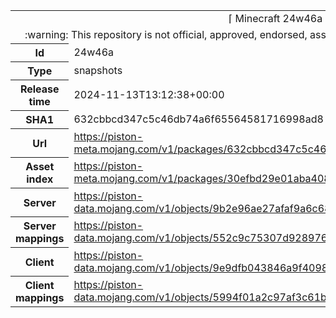 <html><table>
<tr><td colspan="2" align="center"><img width="0" height="0"><br/>⌈ Minecraft 24w46a ⌋<br/><img width="0" height="0"></td></tr>
<tr><td colspan="2" align="center"><img width="0" height="0"><br/>
:warning: This repository is not official, approved, endorsed, associated or connected with Mojang :warning:
<br/><img width="0" height="0"></td></tr>
<tr><th>Id</th><td>24w46a</td></tr>
<tr><th>Type</th><td>snapshots</td></tr>
<tr><th>Release time</th><td>2024-11-13T13:12:38+00:00</td></tr>
<tr><th>SHA1</th><td>632cbbcd347c5c46db74a6f65564581716998ad8</td></tr>
<tr><th>Url</th><td><a href="https://piston-meta.mojang.com/v1/packages/632cbbcd347c5c46db74a6f65564581716998ad8/24w46a.json">https://piston-meta.mojang.com/v1/packages/632cbbcd347c5c46db74a6f65564581716998ad8/24w46a.json</a></td></tr>
<tr><th>Asset index</th><td><a href="https://piston-meta.mojang.com/v1/packages/30efbd29e01aba40816e4410068b2c58eadd4263/19.json">https://piston-meta.mojang.com/v1/packages/30efbd29e01aba40816e4410068b2c58eadd4263/19.json</a></td></tr>
<tr><th>Server</th><td><a href="https://piston-data.mojang.com/v1/objects/9b2e96ae27afaf9a6c682c5d92d37a99da4a8d1a/server.jar">https://piston-data.mojang.com/v1/objects/9b2e96ae27afaf9a6c682c5d92d37a99da4a8d1a/server.jar</a></td></tr>
<tr><th>Server mappings</th><td><a href="https://piston-data.mojang.com/v1/objects/552c9c75307d928976ba92047d58fde36b2d2f0e/server.txt">https://piston-data.mojang.com/v1/objects/552c9c75307d928976ba92047d58fde36b2d2f0e/server.txt</a></td></tr>
<tr><th>Client</th><td><a href="https://piston-data.mojang.com/v1/objects/9e9dfb043846a9f40986e6504333e6a81d45ff9b/client.jar">https://piston-data.mojang.com/v1/objects/9e9dfb043846a9f40986e6504333e6a81d45ff9b/client.jar</a></td></tr>
<tr><th>Client mappings</th><td><a href="https://piston-data.mojang.com/v1/objects/5994f01a2c97af3c61bfbc80ee1a26979ffdeb69/client.txt">https://piston-data.mojang.com/v1/objects/5994f01a2c97af3c61bfbc80ee1a26979ffdeb69/client.txt</a></td></tr>
</table></html>